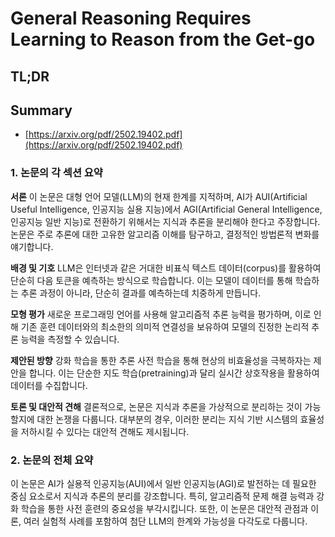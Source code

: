 # General Reasoning Requires Learning to Reason from the Get-go
## TL;DR
## Summary
- [https://arxiv.org/pdf/2502.19402.pdf](https://arxiv.org/pdf/2502.19402.pdf)

### 1. 논문의 각 섹션 요약

**서론**
이 논문은 대형 언어 모델(LLM)의 현재 한계를 지적하며, AI가 AUI(Artificial Useful Intelligence, 인공지능 실용 지능)에서 AGI(Artificial General Intelligence, 인공지능 일반 지능)로 전환하기 위해서는 지식과 추론을 분리해야 한다고 주장합니다. 논문은 주로 추론에 대한 고유한 알고리즘 이해를 탐구하고, 결정적인 방법론적 변화를 얘기합니다.

**배경 및 기호**
LLM은 인터넷과 같은 거대한 비표식 텍스트 데이터(corpus)를 활용하여 단순히 다음 토큰을 예측하는 방식으로 학습합니다. 이는 모델이 데이터를 통해 학습하는 추론 과정이 아니라, 단순히 결과를 예측하는데 치중하게 만듭니다.

**모형 평가**
새로운 프로그래밍 언어를 사용해 알고리즘적 추론 능력을 평가하며, 이로 인해 기존 훈련 데이터와의 최소한의 의미적 연결성을 보유하여 모델의 진정한 논리적 추론 능력을 측정할 수 있습니다.

**제안된 방향**
강화 학습을 통한 추론 사전 학습을 통해 현상의 비효율성을 극복하자는 제안을 합니다. 이는 단순한 지도 학습(pretraining)과 달리 실시간 상호작용을 활용하여 데이터를 수집합니다.

**토론 및 대안적 견해**
결론적으로, 논문은 지식과 추론을 가상적으로 분리하는 것이 가능할지에 대한 논쟁을 다룹니다. 대부분의 경우, 이러한 분리는 지식 기반 시스템의 효율성을 저하시킬 수 있다는 대안적 견해도 제시됩니다.

### 2. 논문의 전체 요약

이 논문은 AI가 실용적 인공지능(AUI)에서 일반 인공지능(AGI)로 발전하는 데 필요한 중심 요소로서 지식과 추론의 분리를 강조합니다. 특히, 알고리즘적 문제 해결 능력과 강화 학습을 통한 사전 훈련의 중요성을 부각시킵니다. 또한, 이 논문은 대안적 관점과 이론, 여러 실험적 사례를 포함하여 첨단 LLM의 한계와 가능성을 다각도로 다룹니다.